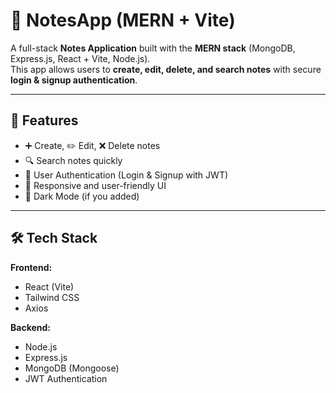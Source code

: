 # 📝 NotesApp (MERN + Vite)

A full-stack **Notes Application** built with the **MERN stack** (MongoDB, Express.js, React + Vite, Node.js).  
This app allows users to **create, edit, delete, and search notes** with secure **login & signup authentication**.

---

## 🚀 Features

- ➕ Create, ✏️ Edit, ❌ Delete notes  
- 🔍 Search notes quickly  
- 🔐 User Authentication (Login & Signup with JWT)  
- 📱 Responsive and user-friendly UI  
- 🌙 Dark Mode (if you added)  

---

## 🛠 Tech Stack

**Frontend:**
- React (Vite)
- Tailwind CSS
- Axios

**Backend:**
- Node.js
- Express.js
- MongoDB (Mongoose)
- JWT Authentication


